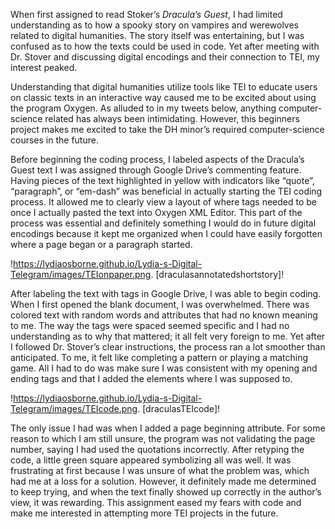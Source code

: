 When first assigned to read Stoker’s _Dracula’s Guest_, I had limited understanding as to how a spooky story on vampires and werewolves related to digital humanities. The story itself was entertaining, but I was confused as to how the texts could be used in code. Yet after meeting with Dr. Stover and discussing digital encodings and their connection to TEI, my interest peaked. 

Understanding that digital humanities utilize tools like TEI to educate users on classic texts in an interactive way caused me to be excited about using the program Oxygen. As alluded to in my tweets below, anything computer-science related has always been intimidating. However, this beginners project makes me excited to take the DH minor’s required computer-science courses in the future.

Before beginning the coding process, I labeled aspects of the Dracula’s Guest text I was assigned through Google Drive’s commenting feature. Having pieces of the text highlighted in yellow with indicators like “quote”, “paragraph”, or “em-dash” was beneficial in actually starting the TEI coding process. It allowed me to clearly view a layout of where tags needed to be once I actually pasted the text into Oxygen XML Editor. This part of the process was essential and definitely something I would do in future digital encodings because it kept me organized when I could have easily forgotten where a page began or a paragraph started.

 !https://lydiaosborne.github.io/Lydia-s-Digital-Telegram/images/TEIonpaper.png. [draculasannotatedshortstory]!

After labeling the text with tags in Google Drive, I was able to begin coding. When I first opened the blank document, I was overwhelmed. There was colored text with random words and attributes that had no known meaning to me. The way the tags were spaced seemed specific and I had no understanding as to why that mattered; it all felt very foreign to me. Yet after I followed Dr. Stover’s clear instructions, the process ran a lot smoother than anticipated. To me, it felt like completing a pattern or playing a matching game. All I had to do was make sure I was consistent with my opening and ending tags and that I added the elements where I was supposed to. 

 !https://lydiaosborne.github.io/Lydia-s-Digital-Telegram/images/TEIcode.png. [draculasTEIcode]!

The only issue I had was when I added a page beginning attribute. For some reason to which I am still unsure, the program was not validating the page number, saying I had used the quotations incorrectly. After retyping the code, a little green square appeared symbolizing all was well. It was frustrating at first because I was unsure of what the problem was, which had me at a loss for a solution. However, it definitely made me determined to keep trying, and when the text finally showed up correctly in the author’s view, it was rewarding. This assignment eased my fears with code and make me interested in attempting more TEI projects in the future.

